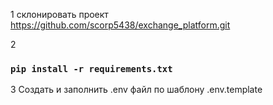 1 склонировать проект https://github.com/scorp5438/exchange_platform.git

2 
### `pip install -r requirements.txt`

3 Создать и заполнить .env файл по шаблону .env.template
